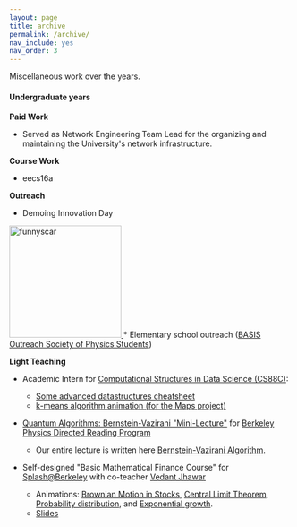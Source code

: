 ```yaml
---
layout: page
title: archive
permalink: /archive/
nav_include: yes
nav_order: 3
---
```


Miscellaneous work over the years.

#### Undergraduate years

**Paid Work**
* Served as Network Engineering Team Lead for the organizing and maintaining the University's network infrastructure.

**Course Work**
* eecs16a

**Outreach**
* Demoing Innovation Day 

<a href="https://graphics.funnyscar.com/riemann-surfaces/">
	<img src="https://graphics.funnyscar.com/riemann-surfaces/riemann-surfaces.png" alt="funnyscar" width="200"/>
</a>
* Elementary school outreach (<a href="https://crscience.org/outreach/basis/">BASIS Outreach Society of Physics Students</a>)

**Light Teaching**
* Academic Intern for <a href="https://c88c.org/">Computational Structures in Data Science (CS88C)</a>:
	- <a href="https://bucket.funnyscar.com/coursework/Algorithms.pdf">Some advanced datastructures cheatsheet</a>
	- <a href="https://graphics.funnyscar.com/k-means/">k-means algorithm animation (for the Maps project)</a>

*  <a href="https://youtu.be/2JSmKgIf9do">Quantum Algorithms: Bernstein-Vazirani "Mini-Lecture"</a> for <a href="https://berkeleyphysicsdrp.wixsite.com/physicsberkeleydrp">Berkeley Physics Directed Reading Program</a>
	- Our entire lecture is written here <a href="https://funnyscar.com/writings/bernstein-vazirani">Bernstein-Vazirani Algorithm</a>.

* Self-designed "Basic Mathematical Finance Course" for <a href="https://berkeley.learningu.org/">Splash@Berkeley</a> with co-teacher <a href="https://www.linkedin.com/in/vedant-m-jhawar">Vedant Jhawar</a>
	- Animations: <a href="https://graphics.funnyscar.com/brownian-stocks">Brownian Motion in Stocks</a>, <a href="https://graphics.funnyscar.com/clt/">Central Limit Theorem</a>, <a href="https://graphics.funnyscar.com/points">Probability distribution</a>, and <a href="https://graphics.funnyscar.com/exponential-growth">Exponential growth</a>.
	- <a href="https://bucket.funnyscar.com/work/Mathematical-Finance.pptx">Slides</a>


